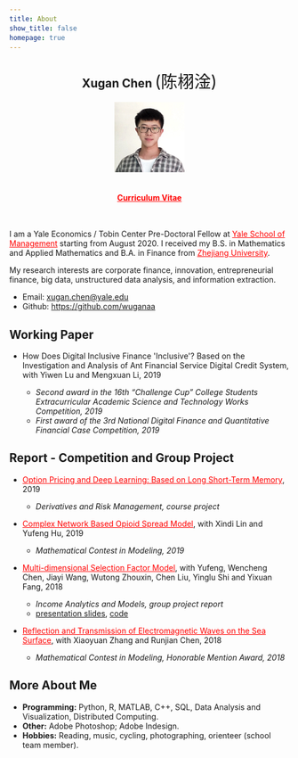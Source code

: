 ```yaml
---
title: About
show_title: false
homepage: true
---
```




## <center><span style="font-weight:bold;">Xugan Chen </span><span style="font-weight:normal;font-size:30px">(陈栩淦)</span></center>
<!-- Xᴜɢᴀɴ Cʜᴇɴ -->


<!-- yaleblue   : #00356b-->
<!-- ylb        : red-->
<!-- yo         : #bd5319-->
<!-- ylight     : #d9e9f2-->


<center><img src="/images/myself.jpg" width="25%" height="25%"></img></center>
<br></br> 
<center><a href="/download/xuganchen_cv.pdf" target="_blank"  style="font-weight:bold;color:red;">Curriculum Vitae</a></center>
<br></br> 

I am a Yale Economics / Tobin Center Pre-Doctoral Fellow at <a href="https://som.yale.edu"  style="color:red;" target="_blank">Yale School of Management</a> starting from August 2020. I received my B.S. in Mathematics and Applied Mathematics and B.A. in Finance from <a href="http://www.zju.edu.cn"  style="color:red;" target="_blank">Zhejiang University</a>.

My research interests are corporate finance, innovation, entrepreneurial finance, big data, unstructured data analysis, and information extraction.

<!-- * Address: 866 Yuhangtang Rd, Hangzhou 310058, China -->
* Email: <a href="mailto:xugan.chen@yale.edu" target="_blank"  style="font-weight:bold;color:red;">xugan.chen@yale.edu</a>
* Github: <a href="https://github.com/wuganaa" target="_blank"  style="font-weight:bold;color:red;">https://github.com/wuganaa</a>




## **Working Paper**

* How Does Digital Inclusive Finance 'Inclusive'? Based on the Investigation and Analysis of Ant Financial Service Digital Credit System, with Yiwen Lu and Mengxuan Li, 2019

    * *Second award in the 16th “Challenge Cup” College Students Extracurricular Academic Science and Technology Works Competition, 2019*
    * *First award of the 3rd National Digital Finance and Quantitative Financial Case Competition, 2019*


## **Report - Competition and Group Project**



* <a href="/download/20190627Options_report.pdf" target="_blank"  style="color:red;">Option Pricing and Deep Learning: Based on Long Short-Term Memory</a>, 2019

    * *Derivatives and Risk Management, course project*
  
    

* <a href="/download/20190129MCM.pdf" target="_blank"  style="color:red;">Complex Network Based Opioid Spread Model</a>, with Xindi Lin and Yufeng Hu, 2019

    * *Mathematical Contest in Modeling,  2019*



* <a href="/download/20181211FIreport.pdf" target="_blank"  style="color:red;">Multi-dimensional Selection Factor Model</a>, with Yufeng, Wencheng Chen, Jiayi Wang, Wutong Zhouxin, Chen Liu, Yinglu Shi and Yixuan Fang, 2018

    * *Income Analytics and Models, group project report*
    * [presentation slides](/download/20181211FIpre.pdf), [code](https://github.com/WuganAa/FixIncome_Predicting_Bond_Excess_Return)



* <a href="/download/20180212MCM.pdf" target="_blank"  style="color:red;">Reflection and Transmission of Electromagnetic Waves on the Sea Surface</a>, with Xiaoyuan Zhang and Runjian Chen, 2018

    * *Mathematical Contest in Modeling, Honorable Mention Award, 2018*



<!-- * <a href="/download/20181008StockML.pdf" target="_blank"  style="color:red;">CSI 300 Stock Strategy Based on Machine Learning and BL Model</a>, with Yufeng Hu, Yinglu Shi, Mingyuan Tang and Tianhao Zhang, 2019
    * *The First UBS Global Quantitative Competition, Seventh Price in National Finals, 2018*
    * [code](https://github.com/WuganAa/stock_selection_with_machine_learning) -->



<!-- * <a href="/download/20180826SkinDL.pdf" target="_blank"  style="color:red;">Skin Lesion Analysis Using Melanoma Detection Based on Deep Learning</a>, with Xindi Lin and Lisang Ding, 2018
    * *Mathematical Software,  group project report*
    * [code](https://github.com/WuganAa/skin_lesion_analysis_using_deep_learning) -->


## **More About Me**

* **Programming:** Python, R, MATLAB, C++, SQL, Data Analysis and Visualization, Distributed Computing.
* **Other:** Adobe Photoshop; Adobe Indesign.
* **Hobbies:** Reading, music, cycling, photographing, orienteer (school team member).
